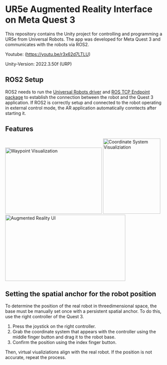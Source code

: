 # UR5e Augmented Reality Interface on Meta Quest 3
This repository contains the Unity project for controlling and programming a UR5e from Universal Robots. The app was developed for Meta Quest 3 and communicates with the robots via ROS2.

Youtube: (https://youtu.be/r3x62d7LTLU)

Unity-Version: 2022.3.50f (URP)

## ROS2 Setup
ROS2 needs to run the [Universal Robots driver](https://github.com/UniversalRobots/Universal_Robots_ROS2_Driver) and [ROS TCP Endpoint package](https://github.com/Unity-Technologies/ROS-TCP-Endpoint) to establish the connection between the robot and the Quest 3 application. If ROS2 is correctly setup and connected to the robot operating in external control mode, the AR application automatically conntects after starting it.

## Features
<img width="309" height="211" alt="Waypoint Visualization" src="https://github.com/user-attachments/assets/697da7b5-d7de-462e-add4-56781884e9a4" />
<img width="183" height="240" alt="Coordinate System Visualiziation" src="https://github.com/user-attachments/assets/0af95283-0380-4f40-b8ff-ed7cde80d07c" />
<img width="384" height="211" alt="Augmented Reality UI" src="https://github.com/user-attachments/assets/b3bb8913-ce0f-465b-9b05-5b6d6e808dfa" />

## Setting the spatial anchor for the robot position
To determine the position of the real robot in threedimensional space, the base must be manually set once with a persistent spatial anchor. To do this, use the right controller of the Quest 3.

1. Press the joystick on the right controller.
2. Grab the coordinate system that appears with the controller using the middle finger button and drag it to the robot base.
3. Confirm the position using the index finger button.

Then, virtual viualiziations align with the real robot. If the position is not accurate, repeat the process.
